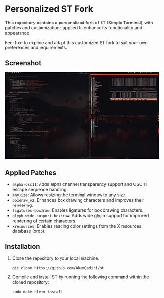 # Personalized ST Fork

This repository contains a personalized fork of ST (Simple Terminal), with patches and customizations applied to enhance its functionality and appearance

Feel free to explore and adapt this customized ST fork to suit your own preferences and requirements.

## Screenshot

![st](./screenshot.png)

## Applied Patches

- `alpha-osc11`: Adds alpha channel transparency support and OSC 11 escape sequence handling.
- `anysize`: Allows resizing the terminal window to any size.
- `boxdraw_v2`: Enhances box drawing characters and improves their rendering.
- `ligatures-boxdraw`: Enables ligatures for box drawing characters.
- `glyph-wide-support-boxdraw`: Adds wide glyph support for improved rendering of certain characters.
- `xresources`: Enables reading color settings from the X resources database (xrdb).

## Installation

1. Clone the repository to your local machine.
   ```shell
   git clone https://github.com/AkamQadiri/st
   ```

2. Compile and install ST by running the following command within the cloned repository:
   ```shell
   sudo make clean install
   ```